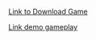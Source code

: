 [Link to Download Game](https://drive.google.com/file/d/1CO4LRbSta9AA3HZpsWOd_auhfAPjrIOA/view?usp=sharing)

[Link demo gameplay](https://drive.google.com/file/d/1PLNI5_8jQnAm2ypBjSrOovQC_7bxchKg/view?usp=sharing)
